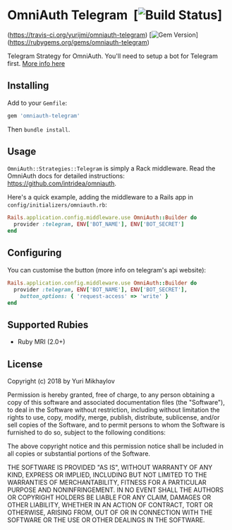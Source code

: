 # OmniAuth Telegram &nbsp;[![Build Status](https://secure.travis-ci.org/yurijmi/omniauth-telegram.svg?branch=master)]
(https://travis-ci.org/yurijmi/omniauth-telegram) [![Gem Version](https://img.shields.io/gem/v/omniauth-telegram.svg)]
(https://rubygems.org/gems/omniauth-telegram)

Telegram Strategy for OmniAuth. You'll need to setup a bot for Telegram first. [More info here](https://core.telegram.org/widgets/login)

## Installing

Add to your `Gemfile`:

```ruby
gem 'omniauth-telegram'
```

Then `bundle install`.

## Usage

`OmniAuth::Strategies::Telegram` is simply a Rack middleware. Read the OmniAuth docs for detailed instructions: 
https://github.com/intridea/omniauth.

Here's a quick example, adding the middleware to a Rails app in `config/initializers/omniauth.rb`:

```ruby
Rails.application.config.middleware.use OmniAuth::Builder do
  provider :telegram, ENV['BOT_NAME'], ENV['BOT_SECRET']
end
```

## Configuring

You can customise the button (more info on telegram's api website):

```ruby
Rails.application.config.middleware.use OmniAuth::Builder do
  provider :telegram, ENV['BOT_NAME'], ENV['BOT_SECRET'],
    button_options: { 'request-access' => 'write' }
end
```

## Supported Rubies

- Ruby MRI (2.0+)

## License

Copyright (c) 2018 by Yuri Mikhaylov

Permission is hereby granted, free of charge, to any person obtaining a copy of this software and associated documentation files (the "Software"), to deal in the Software without restriction, including without limitation the rights to use, copy, modify, merge, publish, distribute, sublicense, and/or sell copies of the Software, and to permit persons to whom the Software is furnished to do so, subject to the following conditions:

The above copyright notice and this permission notice shall be included in all copies or substantial portions of the Software.

THE SOFTWARE IS PROVIDED "AS IS", WITHOUT WARRANTY OF ANY KIND, EXPRESS OR IMPLIED, INCLUDING BUT NOT LIMITED TO THE WARRANTIES OF MERCHANTABILITY, FITNESS FOR A PARTICULAR PURPOSE AND NONINFRINGEMENT. IN NO EVENT SHALL THE AUTHORS OR COPYRIGHT HOLDERS BE LIABLE FOR ANY CLAIM, DAMAGES OR OTHER LIABILITY, WHETHER IN AN ACTION OF CONTRACT, TORT OR OTHERWISE, ARISING FROM, OUT OF OR IN CONNECTION WITH THE SOFTWARE OR THE USE OR OTHER DEALINGS IN THE SOFTWARE.
